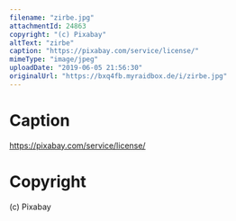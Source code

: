 ```yaml
---
filename: "zirbe.jpg"
attachmentId: 24863
copyright: "(c) Pixabay"
altText: "zirbe"
caption: "https://pixabay.com/service/license/"
mimeType: "image/jpeg"
uploadDate: "2019-06-05 21:56:30"
originalUrl: "https://bxq4fb.myraidbox.de/i/zirbe.jpg"
---
```


# Caption

https://pixabay.com/service/license/

# Copyright

(c) Pixabay

